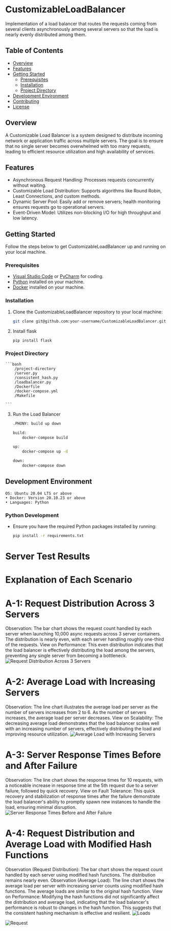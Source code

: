 # CustomizableLoadBalancer

Implementation of a load balancer that routes the requests coming from several clients asynchronously
among several servers so that the load is nearly evenly distributed among them.

## Table of Contents
- [Overview](#overview)
- [Features](#features)
- [Getting Started](#getting-started)
  - [Prerequisites](#prerequisites)
  - [Installation](#installation)
  - [Project Directory](#project-directory)
- [Development Environment](#development-environment)
- [Contributing](#contributing)
- [License](#license)

## Overview
A Customizable Load Balancer is a system designed to distribute incoming network or application traffic across multiple servers. The goal is to ensure that no single server becomes overwhelmed with too many requests, leading to efficient resource utilization and high availability of services.

## Features
- Asynchronous Request Handling: Processes requests concurrently without waiting.
- Customizable Load Distribution: Supports algorithms like Round Robin, Least Connections, and custom methods.
- Dynamic Server Pool: Easily add or remove servers; health monitoring ensures requests go to operational servers.
- Event-Driven Model: Utilizes non-blocking I/O for high throughput and low latency.

## Getting Started
Follow the steps below to get CustomizableLoadBalancer up and running on your local machine.

### Prerequisites
- [Visual Studio Code](https://code.visualstudio.com/) or [PyCharm](https://www.jetbrains.com/pycharm/) for coding.
- [Python](https://www.python.org/) installed on your machine.
- [Docker](https://docs.docker.com/desktop/install/windows-install/) installed on your machine.


### Installation
1. Clone the CustomizableLoadBalancer repository to your local machine:
    ```bash
    git clone git@github.com:your-username/CustomizableLoadBalancer.git
    ```
2. Install flask
    ```bash
    pip install flask
    ```

### Project Directory
    ```bash
    	/project-directory
  		/server.py
  		/consistent_hash.py
  		/loadbalancer.py
  		/Dockerfile
  		/docker-compose.yml
  		/Makefile

    ```




3. Run the Load Balancer
    ```bash
    .PHONY: build up down

	build:
		docker-compose build

	up:
		docker-compose up -d

	down:
		docker-compose down
    ```
## Development Environment
	OS: Ubuntu 20.04 LTS or above
	• Docker: Version 20.10.23 or above
	• Languages: Python



### Python Development
- Ensure you have the required Python packages installed by running:
  ```bash
  pip install -r requirements.txt
  ```

# Server Test Results
# Explanation of Each Scenario
# A-1: Request Distribution Across 3 Servers

Observation: The bar chart shows the request count handled by each server when launching 10,000 async requests across 3 server containers. The distribution is nearly even, with each server handling roughly one-third of the requests.
View on Performance: This even distribution indicates that the load balancer is effectively distributing the load among the servers, preventing any single server from becoming a bottleneck.
![Request Distribution Across 3 Servers](image-1.png)

# A-2: Average Load with Increasing Servers

Observation: The line chart illustrates the average load per server as the number of servers increases from 2 to 6. As the number of servers increases, the average load per server decreases.
View on Scalability: The decreasing average load demonstrates that the load balancer scales well with an increasing number of servers, effectively distributing the load and improving resource utilization.
![Average Load with Increasing Servers](image-2.png)

# A-3: Server Response Times Before and After Failure

Observation: The line chart shows the response times for 10 requests, with a noticeable increase in response time at the 5th request due to a server failure, followed by quick recovery.
View on Fault Tolerance: This quick recovery and stabilization of response times after the failure demonstrate the load balancer's ability to promptly spawn new instances to handle the load, ensuring minimal disruption.
![Server Response Times Before and After Failure](image-3.png)

# A-4: Request Distribution and Average Load with Modified Hash Functions

Observation (Request Distribution): The bar chart shows the request count handled by each server using modified hash functions. The distribution remains nearly even.
Observation (Average Load): The line chart shows the average load per server with increasing server counts using modified hash functions. The average loads are similar to the original hash function.
View on Performance: Modifying the hash functions did not significantly affect the distribution and average load, indicating that the load balancer's performance is robust to changes in the hash function. This suggests that the consistent hashing mechanism is effective and resilient.
![Loads](image-4.png)

![Request](image-5.png)





